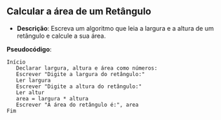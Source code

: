 ## Calcular a área de um Retângulo

 * **Descrição**: Escreva um algoritmo que leia a largura e a altura de um retângulo e calcule a sua área.

 **Pseudocódigo**:

 ```
 Início
    Declarar largura, altura e área como números:
    Escrever "Digite a largura do retângulo:"
    Ler largura
    Escrever "Digite a altura do retângulo:"
    Ler altur
    area = largura * altura
    Escrever "A área do retângulo é:", area
 Fim
 ``` 